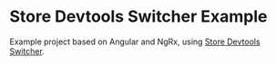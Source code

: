 Store Devtools Switcher Example
==============

Example project based on Angular and NgRx, using [Store Devtools Switcher](https://github.com/yannickglt/store-devtools-switcher).